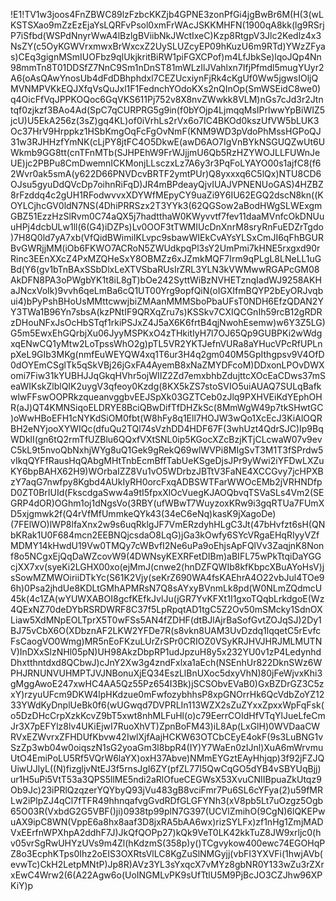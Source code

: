 !E1!TV1w3joos4FnZBWC89lzFzbcKKZjb4GPNE3zonPfGi4jgBwBr6M(H(3(wLKSTSXao9mZzEzEjaYsLQRFvPsol0xmFrWAcJSKKMHFN(1900qA8kk(lg9RSrjP7iSfbd(WSPdNnyrWwA4lBzlgBViibNkJWctIxeC)Kzp8RtgpV3Jlc2Kedlz4x3NsZY(c5OyKGWVrxmwxBrWxcxZ2UySLUZcyEP09hKuzU6m9RTd)YWzZFyas)CEq3gignMSmIUOFbz9qIUkjkritBiRW1piFGXCPof)m4LfJbkSe)lqoJQp4Nn98mmTn8T01DDSfZ7NnC9Sm1nDnST81mWLzIlJVahlxn7IfjPfmdl5mugYUyr2A6(oAsQAwYnosUb4dFdDBhphdxl7CEZUcxiynFjRk4cKgUf0Ww5jgwsIOljQMVNMPVKkEQJXfqVsQuJxl1F1FednchYOdoKXs2nQInOp(SmWSEidC8we0)q4OicFfVqJPPKOQoc6GqVKS611Pj752v8X8nvZWwkk8VLM)nGs7cJd3r2Jtntqf0zjkzf3BAo4Ad(SpC7qCURPRG5g9in(f0bYOjp4LjmqqMsIPrlwwYpBiWIZ5jcU)U5EkA256z(3sZ)gq4KL)of0iVrhLs2rVx6o7IC4BKOd0kszUfVW5bLUK3Oc37HrV9Hrppkz1HSbKmgOqFcFgOvNmF(KNM9WD3pVdoPhMssHGPoQJ31w3RJHHzfYmNK(cLjPY8jtFC4O5DkwE(awD6AO7IgVnBYkNSGUQZwUt6UWkmb9GG8tt(cnTFnMTb(SJHPEhW9FrWJjjmU6Qb5RzHZYWOJLLFUWnJeUE)jc2PBPu8CmDwemnICKMonjLLsczxLz7A6y3r3PqFoLYAYO00s1ajfC8(f62Wvr0ak5smA(y622D66PNVDcvBRTF2ymtPUr)Q8yxxxq6C5lQx)NTU8CD6OJsu5gyuDdQVcDp7oihnRiFqD)JR4mBPdeayQjvIUAJVPNENUoGAS)4HZBZ8rFzddq4c2gUH1RFodwvvxXDYWfMEpyCY9uaZi9Y6IU62EGQ2dscN8kn((KOYLCjhcGV0ldN7NS(4DhiPRRSzx2T3YYk3(62QGSow2aBodHWgSLWExgmGBZ51EzzHzSlRvm0C74aQX5j7hadtthaW0KWyvvtf7fev11daaMVnfcOkDNUuuHPj4dcbULw1ll(6(G4)iDZPs)Lv0OOF3tTWMIUcDnXnrM8sryRnFuEDZrTgdo)7H8Q0ld7yA7xb(VfQidBWimiIKLvpc9sbawWIEkCvAYsYLSxCmJI6qFhBGURBvGWRjjMM(iOb6FKWO7ACRoN5ZWUdkpqPl3sY2UmPmi7kHNE5rxgxd90rRinc3EEnXXcZ4PxMZQHeSxY8OBMZz6xJZmkMQF7Irm9qPLgL8LNeLL1uGBd(Y6(gv1bTnBAxSSbDlxLeXTVSbaRUsIrZRL3YLN3kVWMwwRGAPcGM08AkDFN8PA3oPWgbYK1t8iL8gT)bOe242SyttWiBzNVHETznqIadWJ9258AKHaJNcxVoIk)9vvh6qeLmBa6cQ1UT00Yrg9opfQiN(oIGXIfmBQYP2bEyORJvqbui4)bPyPshBHoUsMMttcwwjbiZMAanMMMSboPbaUFsT0NDH6EfzQDAN2YY3TWa1B96Yn7sbsA(kzPNtIF9QRXqZru7s)KSSkv7CXIQCGnIh59rcB12gRDRzDHouNFxJsOcHbSTqf1rkiPSJxZ4J5aX6K6frtB4qjNwohEsemw)w6Y3Z5LG)G5m5EwxEhGQrbjXu06JyyMSPKxO4zTHkitIyH7l7OJ65Qp9GUBPKi2wWdgxqENwCQ1yMtw2LoTpssWhO2g)pTL5VR2YKTJefnVURa8aYHucVPcRfUPLnpXeL9GIb3MKg(nmfEuWEYQW4xq1T6ur3H4q2gm040M5GpIthgpsv9V4OfD0dOYEmCSglTk5qSkVBj26jGxFA4AyemB8xNaZMYDFcoM)DDxonLPOvDWXomi7Fiw31kYUBHJJqGkqHVhr5ojWIIZ2Zd7emxbhbZdujttcXOcEaCDws37mSeaWIKskZlblQIK2uygV3qfeoy0Kzdg(8KX5kZS7stoSVIO5uiAUAQ7SULqBafkwlwFFswOOPRkzqueanvggbvEEJSpXk03GZTCeb0zJlq9PXHVEiKdYEphOHR(aJ)QT4KMNSiqoELDRYE8BciQBwDifTfDHZkSc(8MmWgW49p7tkSHwtGC)oWwHBoEFH1cNYKdSiOM0fbt(W8hFy8q1Ell7HOJW3wQo1XcEcJ3KiAlOQRBH2eNYjooXYWIQc(dfuQu2TQl74sVzhDD4HDF67F(3whUzt4QdrSJC)Ip9BqWDklI(gn6tQ2rmTfUZBlu6QQxfVXtSNL0ip5KGocXZcBzjKTjCLcwaW07v9evC5kL9t5nvoQbNxhjWYg8uQ1Gek9gRekQ69wlWVPi8MIgSvT3M1T3fSPrdw5vIkqQYFfRausHqQAbgMHtTnbEcmBffTabUeKSgeDjsJPr9yWwi2iYFDwLXZuKY6bpBAHX62H9)WOrbaIZZ8Vu1vO5WDrbzJBTtV3FaNE4XCCGvy7jcHPXBzY7aqG7nwfpy8Kgbd4AUkIyRH0orcFxqADBSWTFarWWOcEMb2jVRHNDfpD0ZT0BrIUId(FkscdgaSww4a9tI5fpxXlOcVuegKJAOQbvqTSVaSLs4Vm2(SEGRP4dOR)OGhm1oj1dNgsVo(3RBY(ufWBwT7WuyzoxKRw9i3gqRTUa7FUmXD5xjgmwk2f(Q4rVfMfUmmkeQYk43(34eC6eNq)kasK9jXagoDe)(7FElWO)lWP8lfaXnx2w9s6uqRklgJF7VmERzdyhHLgC3Jt(47bHvfzt6sH(QNbKRak1U0F684mcn2EEBNQjcsdaO8LqG)jGa3kOwfy6SYcVRgaEHqRIyyVZfMDMY14kHwdU19Vw0TMQy7cWBvfI2Ne6uPa9oEhjsApFQlVv3ZaqjnK8Nonf8o5NCgxEjQqDaWZcovW9(4DWNsyKEXRFetDIBm)aBIFL75wPkTtqiDaYGGcjXX7xv(syeKi2LGHX00xo(ejMmJ(cnwe2(hnDZFQWIb8kfKbpcXBuAYoHsV)jsSowMZMWOiriiDTkYc(S61K2Vjy(seKrZ690WA4fsKAEhrA4O22vbJul4TOe96h)0Psa2jhdUe8KDLtGMhAPMRsN7Q8sAYxyBVnmLk8pd(W0NLmZQdmcU45k(4c1ZA(wYUWXABOI8gcfKEfkJvlJu(jGR7YvKFXt1I1gxoTQqbLrkdgoE(Wz4QExNZ70deDYbRSRDWRF8C37f5LpRpqtAD1tgC5Z2Ov50mSMcky1SdnOXLiaw5XdMNpEOLTprX5T0wFSs5AN4fZDHF(dtBJlAjrBaSofGvtZOJqSJ)2Dy1BJ75vCbX6O(XDbznAF2LKW2YFDe7R(s8vkn8UAM3UvDzdq1lqqetC5rEvfcFsCaogVO0Wmg)MR5nEoFKzuLUrZrSPr0CRIOZ0VSyKRJHVJHRJMLMUTNV)InDXxSlzNHl05pN)UH98AkzDbpRP1udJpzuH8y5x232YU0v1zP4LedynhdDhxtthntdxd8QCbwJ)cJnY2Xw3g4zndFxlxa1aEch(NSEnhUr822DknSWz6WPHJRNUNVUHMPTJVJNBonuXjEQ34EszLlBnUXoc5dxyVhN)80jFeWjvxKhi3gMggAwoE247xwHC4AA5Qz55Pz654I3Bk)jSCSObvEVaB0)GxBZDrGZ3C5zxY)rzyuUFcm9DKW4lpHKdzue0mFwfozybhhsP8xpGNOrrHk6QcVdbZoYZ1233YWdKyDnplUeBk0f6(wUGwqd7DVPRLIn113WZX2sZuZYxxZpxxWpFqFsk(o5DzDHcCrpXzkKcvZ9bT5xwt8nhMLFuHl(o)c79EerrCOIdHfVTqYlJueLfeCmJr3X7pEFYlz8lv4UKiEjwI7RuoXhVT)ZpnBoFM43)iL8Ap(LxGlH)0WVDaaCWRVxEZWvrxZFHDUfKbvw42IwlXjfAajHCKW63OTCbCEyE4okF(9s3LuBNG1vSzZp3wb04w0oiqszN1sG2yoaGm3l8bpR4(IY)Y7WaEn0zIJnl)XuA6mWrvmuUtO4EmiPoLU5Rf5VQrW6laYX)oxH37Abve)NMmEYGztEAyHhjqp)3f92jFZJQUiwUJlyL((N)fizgljvNtEJ3f5rnsJgI6ZY(pfZL77I5QwCqGO5dYB4vSBYUqBjj)ur1H5uPi5VtT53a3QPS5llME5ndi2aRlOfueCEGWsX53XvuCNIIBpuaZkUtqz9Ob9Jc)23iPRlQzqzerYQYbyQ93jVu483gB8vciFmr7Pu6SL6cYFya(2)u59fMRLw2iPlpZJ4qCl7fTFR49hhnqafvgGvdRDfGLGFYNh3(xV8pb5Lt7uOzgz5Ogb65O03R(VxbdG2G5VBF()ji)0938tp99plN7G397(UCVlZmihO(9CgN)6lQKEPwuAX9ipC8WN(VppE6a8hx8aaf3D8jxRA5bAA6wx)rizSYLFx)zf1nHg1ZmjMADVxEErfnWPXhpA2ddhF7J)JkQfQOPp27)kQk9VeT0LK42kkTuZ8JW9xrljc0(hv05vrSgRwUHYzUVs9m4Zl(hKdzmS(358p)y()TCgvykow400ewc74EGOHqPZ8o3EcphKTps0Ihz2oEIS3OXRtsVlLC8KgZuSlNMGyjj(vbFI3YXVFi(1hwjAVb(evwTc)CkH2LetpMNtP)Jp8R)AVz3YL3sYxqcX7vMYz8gbNR0Y133wZu3rZXrxEwC4Wrw2(6(A22Agw6o(UoINGMLvPK9sUfTtlU5M9PjBcJO3CZJhw96XPKiY)p
